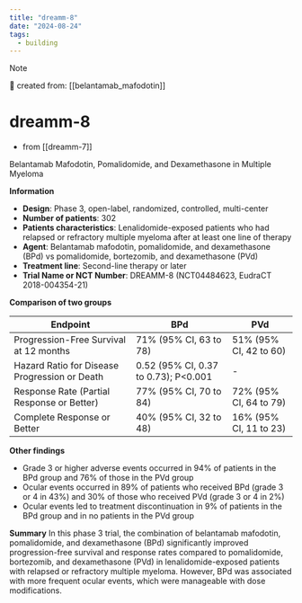 ```yaml
---
title: "dreamm-8"
date: "2024-08-24"
tags:
  - building
---
```


> [!NOTE]
> 🌱 created from: [[belantamab_mafodotin]]

# dreamm-8

- from [[dreamm-7]]

Belantamab Mafodotin, Pomalidomide, and Dexamethasone in Multiple Myeloma

**Information**

- **Design**: Phase 3, open-label, randomized, controlled, multi-center
- **Number of patients**: 302
- **Patients characteristics**: Lenalidomide-exposed patients who had relapsed or refractory multiple myeloma after at least one line of therapy
- **Agent**: Belantamab mafodotin, pomalidomide, and dexamethasone (BPd) vs pomalidomide, bortezomib, and dexamethasone (PVd)
- **Treatment line**: Second-line therapy or later
- **Trial Name or NCT Number**: DREAMM-8 (NCT04484623, EudraCT 2018-004354-21)

**Comparison of two groups**

| Endpoint                                      | BPd                                  | PVd                    |
| --------------------------------------------- | ------------------------------------ | ---------------------- |
| Progression-Free Survival at 12 months        | 71% (95% CI, 63 to 78)               | 51% (95% CI, 42 to 60) |
| Hazard Ratio for Disease Progression or Death | 0.52 (95% CI, 0.37 to 0.73); P<0.001 | -                      |
| Response Rate (Partial Response or Better)    | 77% (95% CI, 70 to 84)               | 72% (95% CI, 64 to 79) |
| Complete Response or Better                   | 40% (95% CI, 32 to 48)               | 16% (95% CI, 11 to 23) |

**Other findings**

- Grade 3 or higher adverse events occurred in 94% of patients in the BPd group and 76% of those in the PVd group
- Ocular events occurred in 89% of patients who received BPd (grade 3 or 4 in 43%) and 30% of those who received PVd (grade 3 or 4 in 2%)
- Ocular events led to treatment discontinuation in 9% of patients in the BPd group and in no patients in the PVd group

**Summary**
In this phase 3 trial, the combination of belantamab mafodotin, pomalidomide, and dexamethasone (BPd) significantly improved progression-free survival and response rates compared to pomalidomide, bortezomib, and dexamethasone (PVd) in lenalidomide-exposed patients with relapsed or refractory multiple myeloma. However, BPd was associated with more frequent ocular events, which were manageable with dose modifications.
